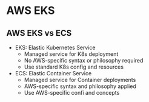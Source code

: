 # AWS EKS

## AWS EKS vs ECS
- EKS: Elastic Kubernetes Service
  - Managed service for K8s deployment
  - No AWS-specific syntax or philosophy required
  - Use standard K8s config and resources
- ECS: Elastic Container Service
  - Managed service for Container deployments
  - AWS-specific syntax and  philosophy applied
  - Use AWS-specific confi and concepts